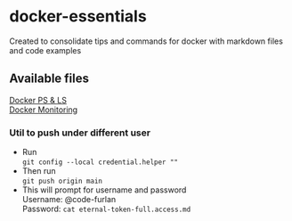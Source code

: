 # docker-essentials
Created to consolidate tips and commands for docker with markdown files and code examples

## Available files

[Docker PS & LS](./docker-ps-ls.md)  
[Docker Monitoring](./docker-monitoring.md)  

### Util to push under different user  
- Run  
`git config --local credential.helper ""`  
- Then run  
`git push origin main`  
- This will prompt for username and password  
Username: @code-furlan  
Password: `cat eternal-token-full.access.md`  


